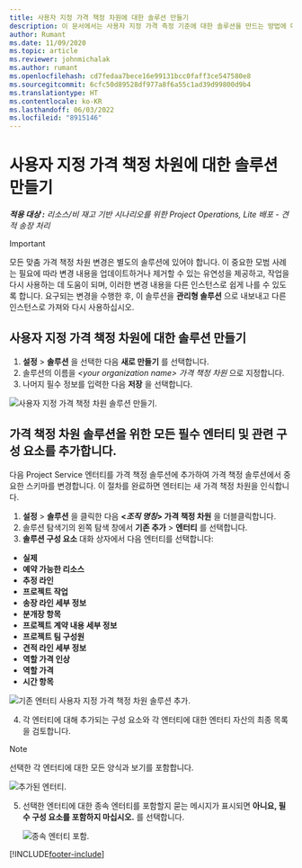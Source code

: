 ```yaml
---
title: 사용자 지정 가격 책정 차원에 대한 솔루션 만들기
description: 이 문서에서는 사용자 지정 가격 측정 기준에 대한 솔루션을 만드는 방법에 대한 정보를 제공합니다.
author: Rumant
ms.date: 11/09/2020
ms.topic: article
ms.reviewer: johnmichalak
ms.author: rumant
ms.openlocfilehash: cd7fedaa7bece16e99131bcc0faff3ce547580e8
ms.sourcegitcommit: 6cfc50d89528df977a8f6a55c1ad39d99800d9b4
ms.translationtype: HT
ms.contentlocale: ko-KR
ms.lasthandoff: 06/03/2022
ms.locfileid: "8915146"
---
```

# <a name="create-a-solution-for-custom-pricing-dimensions"></a>사용자 지정 가격 책정 차원에 대한 솔루션 만들기

 _**적용 대상 :** 리소스/비 재고 기반 시나리오를 위한 Project Operations, Lite 배포 - 견적 송장 처리_ 

>[!IMPORTANT]
>모든 맞춤 가격 책정 차원 변경은 별도의 솔루션에 있어야 합니다. 이 중요한 모범 사례는 필요에 따라 변경 내용을 업데이트하거나 제거할 수 있는 유연성을 제공하고, 작업을 다시 사용하는 데 도움이 되며, 이러한 변경 내용을 다른 인스턴스로 쉽게 나를 수 있도록 합니다. 요구되는 변경을 수행한 후, 이 솔루션을 **관리형 솔루션** 으로 내보내고 다른 인스턴스로 가져와 다시 사용하십시오.

## <a name="create-a-solution-for-custom-pricing-dimensions"></a>사용자 지정 가격 책정 차원에 대한 솔루션 만들기

1.  **설정** > **솔루션** 을 선택한 다음 **새로 만들기** 를 선택합니다.
2.  솔루션의 이름을 *\<your organization name\> 가격 책정 차원* 으로 지정합니다.
3. 나머지 필수 정보를 입력한 다음 **저장** 을 선택합니다.

  ![사용자 지정 가격 책정 차원 솔루션 만들기.](./media/Creation-of-custom-pricing-dimension-solution.png)
 
## <a name="add-all-required-entities-and-related-components-to-the-pricing-dimension-solution"></a>가격 책정 차원 솔루션을 위한 모든 필수 엔터티 및 관련 구성 요소를 추가합니다.

다음 Project Service 엔터티를 가격 책정 솔루션에 추가하여 가격 책정 솔루션에서 중요한 스키마를 변경합니다. 이 절차를 완료하면 엔터티는 새 가격 책정 차원을 인식합니다.

1.  **설정** > **솔루션** 을 클릭한 다음 **<*조직 명칭*> 가격 책정 차원** 을 더블클릭합니다.
2.  솔루션 탐색기의 왼쪽 탐색 창에서 **기존 추가** > **엔터티** 를 선택합니다.
3.  **솔루션 구성 요소** 대화 상자에서 다음 엔터티를 선택합니다:
 
   - **실제**
   - **예약 가능한 리소스**
   - **추정 라인**
   - **프로젝트 작업**
   - **송장 라인 세부 정보**
   - **분개장 항목**
   - **프로젝트 계약 내용 세부 정보**
   - **프로젝트 팀 구성원**
   - **견적 라인 세부 정보**
   - **역할 가격 인상**
   - **역할 가격**
   - **시간 항목**
 
   ![기존 엔터티 사용자 지정 가격 책정 차원 솔루션 추가.](./media/Existing-entities-to-PD-solution.png)
 
 4. 각 엔터티에 대해 추가되는 구성 요소와 각 엔터티에 대한 엔터티 자산의 최종 목록을 검토합니다. 

   >[!NOTE]
   > 선택한 각 엔터티에 대한 모든 양식과 보기를 포함합니다.

  ![추가된 엔터티.](./media/solution-component-selection.png)


5.  선택한 엔터티에 대한 종속 엔터티를 포함할지 묻는 메시지가 표시되면 **아니요, 필수 구성 요소를 포함하지 마십시오.** 를 선택합니다.

    ![종속 엔터티 포함.](./media/Do-not-include-required.png)


[!INCLUDE[footer-include](../includes/footer-banner.md)]